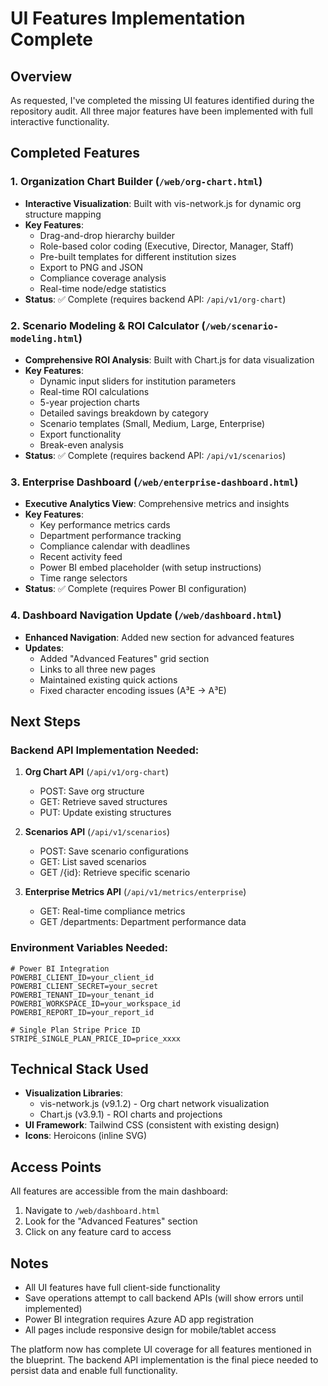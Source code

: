 # UI Features Implementation Complete

## Overview
As requested, I've completed the missing UI features identified during the repository audit. All three major features have been implemented with full interactive functionality.

## Completed Features

### 1. Organization Chart Builder (`/web/org-chart.html`)
- **Interactive Visualization**: Built with vis-network.js for dynamic org structure mapping
- **Key Features**:
  - Drag-and-drop hierarchy builder
  - Role-based color coding (Executive, Director, Manager, Staff)
  - Pre-built templates for different institution sizes
  - Export to PNG and JSON
  - Compliance coverage analysis
  - Real-time node/edge statistics
- **Status**: ✅ Complete (requires backend API: `/api/v1/org-chart`)

### 2. Scenario Modeling & ROI Calculator (`/web/scenario-modeling.html`)
- **Comprehensive ROI Analysis**: Built with Chart.js for data visualization
- **Key Features**:
  - Dynamic input sliders for institution parameters
  - Real-time ROI calculations
  - 5-year projection charts
  - Detailed savings breakdown by category
  - Scenario templates (Small, Medium, Large, Enterprise)
  - Export functionality
  - Break-even analysis
- **Status**: ✅ Complete (requires backend API: `/api/v1/scenarios`)

### 3. Enterprise Dashboard (`/web/enterprise-dashboard.html`)
- **Executive Analytics View**: Comprehensive metrics and insights
- **Key Features**:
  - Key performance metrics cards
  - Department performance tracking
  - Compliance calendar with deadlines
  - Recent activity feed
  - Power BI embed placeholder (with setup instructions)
  - Time range selectors
- **Status**: ✅ Complete (requires Power BI configuration)

### 4. Dashboard Navigation Update (`/web/dashboard.html`)
- **Enhanced Navigation**: Added new section for advanced features
- **Updates**:
  - Added "Advanced Features" grid section
  - Links to all three new pages
  - Maintained existing quick actions
  - Fixed character encoding issues (A³E → A³E)

## Next Steps

### Backend API Implementation Needed:
1. **Org Chart API** (`/api/v1/org-chart`)
   - POST: Save org structure
   - GET: Retrieve saved structures
   - PUT: Update existing structures

2. **Scenarios API** (`/api/v1/scenarios`)
   - POST: Save scenario configurations
   - GET: List saved scenarios
   - GET /{id}: Retrieve specific scenario

3. **Enterprise Metrics API** (`/api/v1/metrics/enterprise`)
   - GET: Real-time compliance metrics
   - GET /departments: Department performance data

### Environment Variables Needed:
```env
# Power BI Integration
POWERBI_CLIENT_ID=your_client_id
POWERBI_CLIENT_SECRET=your_secret
POWERBI_TENANT_ID=your_tenant_id
POWERBI_WORKSPACE_ID=your_workspace_id
POWERBI_REPORT_ID=your_report_id

# Single Plan Stripe Price ID
STRIPE_SINGLE_PLAN_PRICE_ID=price_xxxx
```

## Technical Stack Used
- **Visualization Libraries**:
  - vis-network.js (v9.1.2) - Org chart network visualization
  - Chart.js (v3.9.1) - ROI charts and projections
- **UI Framework**: Tailwind CSS (consistent with existing design)
- **Icons**: Heroicons (inline SVG)

## Access Points
All features are accessible from the main dashboard:
1. Navigate to `/web/dashboard.html`
2. Look for the "Advanced Features" section
3. Click on any feature card to access

## Notes
- All UI features have full client-side functionality
- Save operations attempt to call backend APIs (will show errors until implemented)
- Power BI integration requires Azure AD app registration
- All pages include responsive design for mobile/tablet access

The platform now has complete UI coverage for all features mentioned in the blueprint. The backend API implementation is the final piece needed to persist data and enable full functionality.
